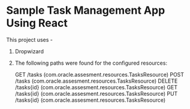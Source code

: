 # Sample Task Management App Using React

This project uses -

1. Dropwizard
   
2. The following paths were found for the configured resources:
   
    GET     /tasks (com.oracle.assesment.resources.TasksResource)
   POST    /tasks (com.oracle.assesment.resources.TasksResource)
   DELETE  /tasks{id} (com.oracle.assesment.resources.TasksResource)
   GET     /tasks{id} (com.oracle.assesment.resources.TasksResource)
   PUT     /tasks{id} (com.oracle.assesment.resources.TasksResource)
